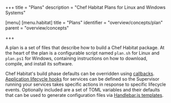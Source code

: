 +++
title = "Plans"
description = "Chef Habitat Plans for Linux and Windows Systems"

[menu]
  [menu.habitat]
    title = "Plans"
    identifier = "overview/concepts/plan"
    parent = "overview/concepts"

+++

A plan is a set of files that describe how to build a Chef Habitat package. At the heart of the plan is a configurable script named `plan.sh` for Linux and `plan.ps1` for Windows, containing instructions on how to download, compile, and install its software.

Chef Habitat's build phase defaults can be overridden using [callbacks](/docs/reference/#reference-callbacks). [Application lifecycle hooks](/docs/reference/#reference-hooks) for services can be defined so the Supervisor running your services takes specific actions in response to specific lifecycle events. Optionally included are a set of TOML variables and their defaults that can be used to generate configuration files via [Handlebar.js templates](/docs/reference/#handlebars-helpers).
